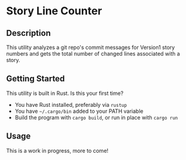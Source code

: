 # Story Line Counter #

Description
--------------------------------------
This utility analyzes a git repo's commit messages for Version1 story numbers 
and gets the total number of changed lines associated with a story.

Getting Started
--------------------------------------
This utility is built in Rust.  Is this your first time?

- You have Rust installed, preferably via `rustup`
- You have `~/.cargo/bin` added to your PATH variable
- Build the program with `cargo build`, or run in place with `cargo run`

Usage
--------------------------------------
This is a work in progress, more to come!
